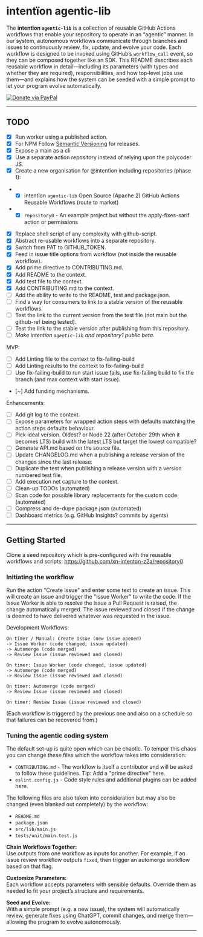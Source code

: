 # intentïon agentic-lib

The **intentïon `agentic-lib`** is a collection of reusable GitHub Actions workflows that enable your 
repository to operate in an “agentic” manner. In our system, autonomous workflows communicate through branches and 
issues to continuously review, fix, update, and evolve your code. Each workflow is designed to be invoked using 
GitHub’s `workflow_call` event, so they can be composed together like an SDK. This README describes each reusable 
workflow in detail—including its parameters (with types and whether they are required), responsibilities, and how 
top‐level jobs use them—and explains how the system can be seeded with a simple prompt to let your program evolve 
automatically.

[![Donate via PayPal](https://img.shields.io/badge/Donate-PayPal-blue.svg)](https://www.paypal.com/donate/?hosted_button_id=Y8PK8XP3EJLWG)

---

## TODO

- [x] Run worker using a published action.
- [x] For NPM Follow [Semantic Versioning](https://semver.org/) for releases.
- [x] Expose a main as a cli
- [x] Use a separate action repository instead of relying upon the polycoder JS.
- [x] Create a new organisation for @intentïon including repositories (phase 1):
- - [x] intentïon `agentic-lib` Open Source (Apache 2) GitHub Actions Reusable Workflows (route to market)
- - [x] `repository0` - An example project but without the apply-fixes-sarif action or permissions
- [x] Replace shell script of any complexity with github-script.
- [x] Abstract re-usable workflows into a separate repository.
- [x] Switch from PAT to GITHUB_TOKEN.
- [x] Feed in issue title options from workflow (not inside the reusable workflow).
- [x] Add prime directive to CONTRIBUTING.md.
- [x] Add README to the context.
- [x] Add test file to the context.
- [x] Add CONTRIBUTING.md to the context.
- [ ] Add the ability to write to the README, test and package.json.
- [ ] Find a way for consumers to link to a stable version of the reusable workflows.
- [ ] Test the link to the current version from the test file (not main but the github-ref being tested).
- [ ] Test the link to the stable version after publishing from this repository.
- [ ] *Make intentïon `agentic-lib` and repository1 public beta.*

MVP:
- [ ] Add Linting file to the context to fix-failing-build
- [ ] Add Linting results to the context to fix-failing-build
- [ ] Use fix-failing-build to run start issue fails, use fix-failing build to fix the branch (and max context with start issue).
- [~] Add funding mechanisms.

Enhancements:
- [ ] Add git log to the context.
- [ ] Expose parameters for wrapped action steps with defaults matching the action steps defaults behaviour.
- [ ] Pick ideal version. Oldest? or Node 22 (after October 29th when it becomes LTS) build with the latest LTS but target the lowest compatible?
- [ ] Generate API.md based on the source file.
- [ ] Update CHANGELOG.md when a publishing a release version of the changes since the last release.
- [ ] Duplicate the test when publishing a release version with a version numbered test file.
- [ ] Add execution net capture to the context.
- [ ] Clean-up TODOs (automated)
- [ ] Scan code for possible library replacements for the custom code (automated)
- [ ] Compress and de-dupe package.json (automated)
- [ ] Dashboard metrics (e.g. GitHub Insights? commits by agents)

---

## Getting Started

Clone a seed repository which is pre-configured with the reusable workflows and scripts: https://github.com/xn-intenton-z2a/repository0

### Initiating the workflow

Run the action "Create Issue" and enter some text to create an issue. This will create an issue and trigger the 
"Issue Worker" to write the code. If the Issue Worker is able to resolve the issue a Pull Request is raised, the change 
automatically merged. The issue reviewed and closed if the change is deemed to have delivered whatever was requested in the issue.

Development Workflows:
```
On timer / Manual: Create Issue (new issue opened) 
-> Issue Worker (code changed, issue updated) 
-> Automerge (code merged)
-> Review Issue (issue reviewed and closed)

On timer: Issue Worker (code changed, issue updated) 
-> Automerge (code merged)
-> Review Issue (issue reviewed and closed)

On timer: Automerge (code merged)
-> Review Issue (issue reviewed and closed)

On timer: Review Issue (issue reviewed and closed)
```
(Each workflow is triggered by the previous one and also on a schedule so that failures can be recovered from.)

### Tuning the agentic coding system

The default set-up is quite open which can be chaotic. To temper this chaos you can change these files which the workflow takes into consideration:
- `CONTRIBUTING.md` - The workflow is itself a contributor and will be asked to follow these guidelines. Tip: Add a "prime directive" here.
- `eslint.config.js` - Code style rules and additional plugins can be added here.

The following files are also taken into consideration but may also be changed (even blanked out completely) by the workflow:
- `README.md`
- `package.json`
- `src/lib/main.js`
- `tests/unit/main.test.js`

**Chain Workflows Together:**  
   Use outputs from one workflow as inputs for another. For example, if an issue review workflow outputs `fixed`, then trigger an automerge workflow based on that flag.

**Customize Parameters:**  
   Each workflow accepts parameters with sensible defaults. Override them as needed to fit your project’s structure and requirements.

**Seed and Evolve:**  
   With a simple prompt (e.g. a new issue), the system will automatically review, generate fixes using ChatGPT, commit changes, and merge them—allowing the program to evolve autonomously.

---
